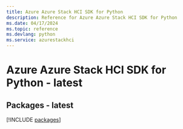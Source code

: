 ```yaml
---
title: Azure Azure Stack HCI SDK for Python
description: Reference for Azure Azure Stack HCI SDK for Python
ms.date: 04/17/2024
ms.topic: reference
ms.devlang: python
ms.service: azurestackhci
---
```

# Azure Azure Stack HCI SDK for Python - latest
## Packages - latest
[!INCLUDE [packages](azure-stack-hci-index.md)]